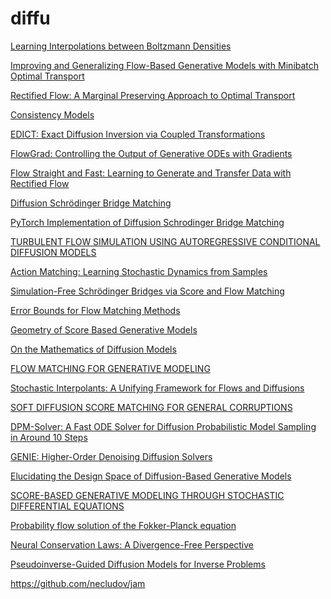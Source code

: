 # diffu

[Learning Interpolations between Boltzmann Densities](https://arxiv.org/abs/2301.07388)

[Improving and Generalizing Flow-Based
Generative Models with Minibatch Optimal Transport](https://arxiv.org/pdf/2302.00482.pdf)

[Rectified Flow: A Marginal Preserving Approach to
Optimal Transport](https://arxiv.org/pdf/2209.14577.pdf)

[Consistency Models](https://openreview.net/pdf?id=FmqFfMTNnv)

[EDICT: Exact Diffusion Inversion via Coupled Transformations](https://openaccess.thecvf.com/content/CVPR2023/papers/Wallace_EDICT_Exact_Diffusion_Inversion_via_Coupled_Transformations_CVPR_2023_paper.pdf)

[FlowGrad: Controlling the Output of Generative ODEs with Gradients](https://openaccess.thecvf.com/content/CVPR2023/papers/Liu_FlowGrad_Controlling_the_Output_of_Generative_ODEs_With_Gradients_CVPR_2023_paper.pdf)

[Flow Straight and Fast:
Learning to Generate and Transfer Data with Rectified Flow](https://arxiv.org/pdf/2209.03003.pdf)

[Diffusion Schrödinger Bridge Matching](https://arxiv.org/pdf/2303.16852.pdf)

[PyTorch Implementation of Diffusion Schrodinger Bridge Matching ](https://github.com/yuyang-shi/dsbm-pytorch)

[TURBULENT FLOW SIMULATION USING
AUTOREGRESSIVE CONDITIONAL DIFFUSION MODELS](https://arxiv.org/pdf/2309.01745.pdf)

[Action Matching:
Learning Stochastic Dynamics from Samples](https://arxiv.org/pdf/2210.06662.pdf)

[Simulation-Free Schrödinger Bridges
via Score and Flow Matching](https://arxiv.org/pdf/2307.03672v1.pdf)

[Error Bounds for Flow Matching Methods](https://arxiv.org/pdf/2305.16860.pdf)

[Geometry of Score Based Generative Models](https://arxiv.org/pdf/2302.04411.pdf)

[On the Mathematics of Diffusion Models](https://arxiv.org/pdf/2301.11108.pdf)

[FLOW MATCHING FOR GENERATIVE MODELING](https://arxiv.org/pdf/2210.02747.pdf)

[Stochastic Interpolants:
A Unifying Framework for Flows and Diffusions](https://arxiv.org/pdf/2303.08797.pdf)

[SOFT DIFFUSION
SCORE MATCHING FOR GENERAL CORRUPTIONS](https://arxiv.org/pdf/2209.05442.pdf)

[DPM-Solver: A Fast ODE Solver for Diffusion
Probabilistic Model Sampling in Around 10 Steps](https://arxiv.org/pdf/2206.00927.pdf)

[GENIE: Higher-Order Denoising Diffusion Solvers](https://arxiv.org/pdf/2210.05475.pdf)

[Elucidating the Design Space of Diffusion-Based
Generative Models](https://arxiv.org/pdf/2206.00364.pdf)

[SCORE-BASED GENERATIVE MODELING THROUGH STOCHASTIC DIFFERENTIAL EQUATIONS](https://arxiv.org/pdf/2011.13456.pdf)

[Probability flow solution of the Fokker-Planck equation](https://arxiv.org/abs/2206.04642)

[Neural Conservation Laws: A Divergence-Free Perspective](https://arxiv.org/pdf/2210.01741.pdf)

[Pseudoinverse-Guided Diffusion Models for Inverse Problems](https://openreview.net/forum?id=9_gsMA8MRKQ)

https://github.com/necludov/jam
